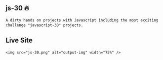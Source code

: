 ## js-30 :fire:
  
  ```
  A dirty hands on projects with Javascript including the most exciting challenge "javascript-30" projects.
  ```
  
  ## Live Site 
  
    <img src="js-30.png" alt="output-img" width="75%" />
 
 
